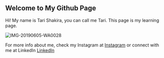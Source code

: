 ## Welcome to My Github Page

Hi! My name is Tari Shakira, you can call me Tari. This page is my learning page.

![IMG-20190605-WA0028](https://user-images.githubusercontent.com/104211310/164910957-5070522c-4906-4b85-8174-c58176590ca1.jpg)

For more info about me, check my Instagram at [Instagram](https://www.instagram.com/tshakiraa/) or connect with me at LinkedIn [LinkedIn](https://www.linkedin.com/in/tari-shakira-229840211/)
